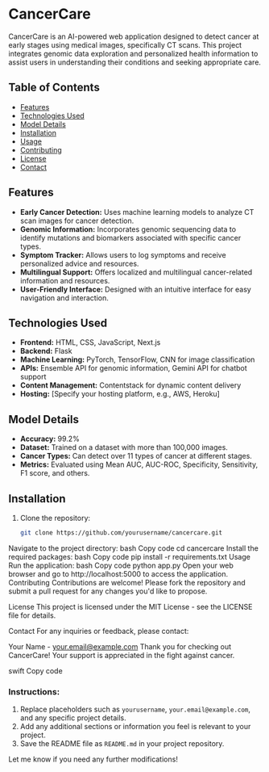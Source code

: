 # CancerCare

CancerCare is an AI-powered web application designed to detect cancer at early stages using medical images, specifically CT scans. This project integrates genomic data exploration and personalized health information to assist users in understanding their conditions and seeking appropriate care.

## Table of Contents
- [Features](#features)
- [Technologies Used](#technologies-used)
- [Model Details](#model-details)
- [Installation](#installation)
- [Usage](#usage)
- [Contributing](#contributing)
- [License](#license)
- [Contact](#contact)

## Features
- **Early Cancer Detection:** Uses machine learning models to analyze CT scan images for cancer detection.
- **Genomic Information:** Incorporates genomic sequencing data to identify mutations and biomarkers associated with specific cancer types.
- **Symptom Tracker:** Allows users to log symptoms and receive personalized advice and resources.
- **Multilingual Support:** Offers localized and multilingual cancer-related information and resources.
- **User-Friendly Interface:** Designed with an intuitive interface for easy navigation and interaction.

## Technologies Used
- **Frontend:** HTML, CSS, JavaScript, Next.js
- **Backend:** Flask
- **Machine Learning:** PyTorch, TensorFlow, CNN for image classification
- **APIs:** Ensemble API for genomic information, Gemini API for chatbot support
- **Content Management:** Contentstack for dynamic content delivery
- **Hosting:** [Specify your hosting platform, e.g., AWS, Heroku]

## Model Details
- **Accuracy:** 99.2%
- **Dataset:** Trained on a dataset with more than 100,000 images.
- **Cancer Types:** Can detect over 11 types of cancer at different stages.
- **Metrics:** Evaluated using Mean AUC, AUC-ROC, Specificity, Sensitivity, F1 score, and others.

## Installation
1. Clone the repository:
   ```bash
   git clone https://github.com/yourusername/cancercare.git

Navigate to the project directory:
bash
Copy code
cd cancercare
Install the required packages:
bash
Copy code
pip install -r requirements.txt
Usage
Run the application:
bash
Copy code
python app.py
Open your web browser and go to http://localhost:5000 to access the application.
Contributing
Contributions are welcome! Please fork the repository and submit a pull request for any changes you'd like to propose.

License
This project is licensed under the MIT License - see the LICENSE file for details.

Contact
For any inquiries or feedback, please contact:

Your Name - your.email@example.com
Thank you for checking out CancerCare! Your support is appreciated in the fight against cancer.

swift
Copy code

### Instructions:
1. Replace placeholders such as `yourusername`, `your.email@example.com`, and any specific project details.
2. Add any additional sections or information you feel is relevant to your project.
3. Save the README file as `README.md` in your project repository. 

Let me know if you need any further modifications!
